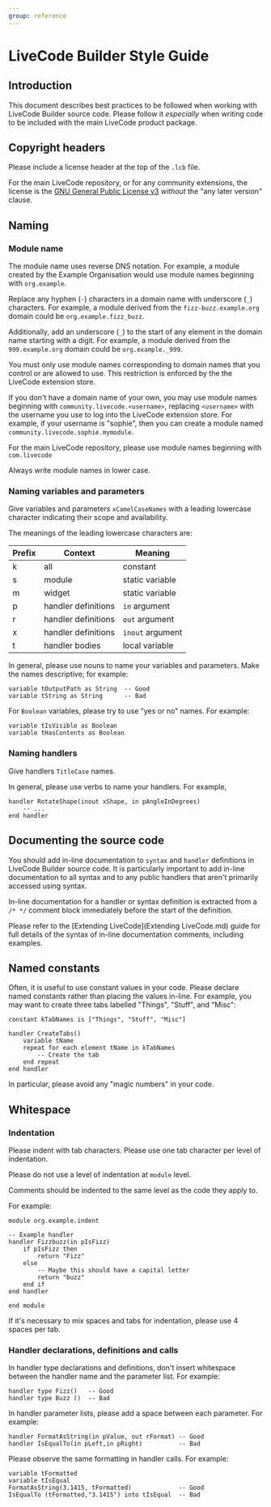 ```yaml
---
group: reference
---
```


# LiveCode Builder Style Guide

## Introduction

This document describes best practices to be followed when working with
LiveCode Builder source code.  Please follow it *especially* when writing code
to be included with the main LiveCode product package.

## Copyright headers

Please include a license header at the top of the `.lcb` file.

For the main LiveCode repository, or for any community extensions, the license
is the [GNU General Public License v3](http://www.gnu.org/licenses) *without*
the "any later version" clause.

## Naming

### Module name

The module name uses reverse DNS notation.  For example, a module created by
the Example Organisation would use module names beginning with `org.example`.

Replace any hyphen (`-`) characters in a domain name with underscore (`_`)
characters.  For example, a module derived from the `fizz-buzz.example.org`
domain could be `org.example.fizz_buzz`.

Additionally, add an underscore (`_`) to the start of any element in the domain
name starting with a digit.  For example, a module derived from the
`999.example.org` domain could be `org.example._999`.

You must only use module names corresponding to domain names that you control
or are allowed to use.  This restriction is enforced by the the LiveCode
extension store.

If you don't have a domain name of your own, you may use module names
beginning with `community.livecode.<username>`, replacing `<username>`
with the username you use to log into the LiveCode extension store.
For example, if your username is "sophie", then you can create a
module named `community.livecode.sophie.mymodule`.

For the main LiveCode repository, please use module names beginning with
`com.livecode`

Always write module names in lower case.

### Naming variables and parameters

Give variables and parameters `xCamelCaseNames` with a leading lowercase
character indicating their scope and availability.

The meanings of the leading lowercase characters are:

Prefix | Context             | Meaning
------ | ------------------- | -------
k      | all                 | constant
s      | module              | static variable
m      | widget              | static variable
p      | handler definitions | `in` argument
r      | handler definitions | `out` argument
x      | handler definitions | `inout` argument
t      | handler bodies      | local variable

In general, please use nouns to name your variables and parameters.  Make the
names descriptive; for example:

    variable tOutputPath as String  -- Good
    variable tString as String      -- Bad

For `Boolean` variables, please try to use "yes or no" names.  For example:

    variable tIsVisible as Boolean
    variable tHasContents as Boolean

### Naming handlers

Give handlers `TitleCase` names.

In general, please use verbs to name your handlers.  For example,

    handler RotateShape(inout xShape, in pAngleInDegrees)
        -- ...
    end handler

## Documenting the source code

You should add in-line documentation to `syntax` and `handler` definitions in
LiveCode Builder source code.  It is particularly important to add in-line
documentation to all syntax and to any public handlers that aren't primarily
accessed using syntax.

In-line documentation for a handler or syntax definition is extracted from a
`/* */` comment block immediately before the start of the definition.

Please refer to the [Extending LiveCode](Extending LiveCode.md) guide for full
details of the syntax of in-line documentation comments, including examples.

## Named constants

Often, it is useful to use constant values in your code.  Please declare named
constants rather than placing the values in-line.  For example, you may
want to create three tabs labelled "Things", "Stuff", and "Misc":

    constant kTabNames is ["Things", "Stuff", "Misc"]

    handler CreateTabs()
        variable tName
        repeat for each element tName in kTabNames
            -- Create the tab
        end repeat
    end handler

In particular, please avoid any "magic numbers" in your code.

## Whitespace

### Indentation

Please indent with tab characters.  Please use one tab character per level of
indentation.

Please do not use a level of indentation at `module` level.

Comments should be indented to the same level as the code they apply to.

For example:

    module org.example.indent

    -- Example handler
    handler Fizzbuzz(in pIsFizz)
        if pIsFizz then
            return "Fizz"
        else
            -- Maybe this should have a capital letter
            return "buzz"
        end if
    end handler

    end module

If it's necessary to mix spaces and tabs for indentation, please use 4 spaces
per tab.

### Handler declarations, definitions and calls

In handler type declarations and definitions, don't insert whitespace between
the handler name and the parameter list.  For example:

    handler type Fizz()   -- Good
    handler type Buzz ()  -- Bad

In handler parameter lists, please add a space between each parameter.  For
example:

    handler FormatAsString(in pValue, out rFormat) -- Good
    handler IsEqualTo(in pLeft,in pRight)          -- Bad

Please observe the same formatting in handler calls.  For example:

    variable tFormatted
    variable tIsEqual
    FormatAsString(3.1415, tFormatted)             -- Good
    IsEqualTo (tFormatted,"3.1415") into tIsEqual  -- Bad
